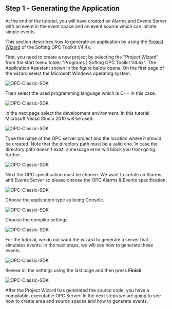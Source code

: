 ## **Step 1 - Generating the Application**

At the end of the tutorial, you will have created an Alarms and Events Server with an event in the event space and an event source which can initiate simple events.

This section describes how to generate an application by using the [Project Wizard](c2dd4578-aa68-4ba7-bf5b-4da879baaa29.htm) of the Softing OPC Toolkit V4.4x.

First, you need to create a new project by selecting the "Project Wizard" from the start menu folder "Programs | Softing OPC Toolkit V4.4x". The Application Assistant shown in the figure below opens. On the first page of the wizard select the Microsoft Windows operating system.

![OPC-Classic-SDK](https://github.com/SoftingIndustrial/OPC-Classic-SDK/raw/main/documentation_pics/OPCWizard_OS.png)

Then select the used programming language which is C++ in this case.


![OPC-Classic-SDK](https://github.com/SoftingIndustrial/OPC-Classic-SDK/raw/main/documentation_pics/OPCWizard_PL.png)

In the next page select the development environment. In this tutorial Microsoft Visual Studio 2010 will be used.

![OPC-Classic-SDK](https://github.com/SoftingIndustrial/OPC-Classic-SDK/raw/main/documentation_pics/OPCWizard_DE.png)

Type the name of the OPC server project and the location where it should be created. Note that the directory path must be a valid one. In case the directory path doesn't exist, a message error will block you from going further.

![OPC-Classic-SDK](https://github.com/SoftingIndustrial/OPC-Classic-SDK/raw/main/documentation_pics/OPCWizard_L.png)

Next the OPC specification must be chosen. We want to create an Alarms and Events Server so please choose the OPC Alarms & Events specification.

![OPC-Classic-SDK](https://github.com/SoftingIndustrial/OPC-Classic-SDK/raw/main/documentation_pics/OPCWizard_Server_AE_Step5.PNG)

Choose the application type as being Console.

![OPC-Classic-SDK](https://github.com/SoftingIndustrial/OPC-Classic-SDK/raw/main/documentation_pics/OPCWizard_Server_AE_Step6.PNG)

Choose the compiler settings.

![OPC-Classic-SDK](https://github.com/SoftingIndustrial/OPC-Classic-SDK/raw/main/documentation_pics/OPCWizard_Server_AE_Step7.PNG)

For the tutorial, we do not want the wizard to generate a server that simulates events. In the next steps, we will see how to generate these events.

![OPC-Classic-SDK](https://github.com/SoftingIndustrial/OPC-Classic-SDK/raw/main/documentation_pics/OPCWizard_Server_AE_Step8.PNG)

Review all the settings using the last page and then press **Finish**.

![OPC-Classic-SDK](https://github.com/SoftingIndustrial/OPC-Classic-SDK/raw/main/documentation_pics/OPCWizard_Server_AE_Step9.PNG)

After the Project Wizard has generated the source code, you have a compilable, executable OPC Server. In the next steps we are going to see how to create area and source spaces and how to generate events.